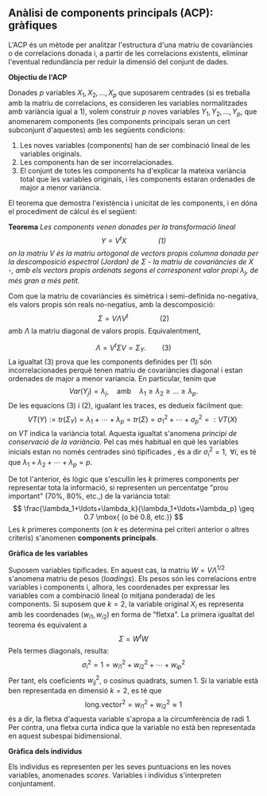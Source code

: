 ## Anàlisi de components principals (ACP): gràfiques

L'ACP és un mètode per analitzar l'estructura d'una matriu de covariàncies o de correlacions donada i, a partir de les correlacions existents, eliminar l'eventual redundància per reduir la dimensió del conjunt de dades. 

**Objectiu de l'ACP**

Donades $p$ variables $X_1,X_2, \ldots,X_p$ que suposarem centrades
(si es treballa amb la matriu de correlacions, es consideren les variables normalitzades amb variància igual a 1), volem
construir $p$ noves variables $Y_1,Y_2, \ldots,Y_p$, que anomenarem
components (les components principals seran un cert subconjunt
d'aquestes) amb les següents condicions:

 1. Les noves variables (components) han de ser combinació lineal de les variables originals.
 2. Les components han de ser incorrelacionades.
 3. El conjunt de totes les components ha d'explicar la mateixa variància total que les variables originals, i les components estaran ordenades de major a menor variància.

El teorema que demostra l'existència i unicitat de les components, i
en dóna el procediment de càlcul és el següent:

**Teorema**
*Les components  venen donades per la transformació lineal
$$Y =V^tX \qquad\qquad  (1)$$
on la matriu $V$ és la matriu ortogonal de vectors propis columna
donada per la descomposició espectral (Jordan) de $\Sigma$ - la
matriu de covariàncies de $X$ -, amb els vectors propis ordenats
segons el corresponent valor propi $\lambda_j$, de més gran a més petit.*

Com que la matriu de covariàncies és simètrica i semi-definida no-negativa, els valors propis són reals no-negatius, amb la descomposició:
$$\Sigma=V\Lambda V^t \qquad\qquad  (2)$$
amb $\Lambda$ la matriu diagonal de valors propis. Equivalentment,

$$\Lambda=V^t \Sigma V=\Sigma_Y. \qquad(3)$$
La igualtat (3) prova que les
components definides per (1) són incorrelacionades perquè tenen matriu de covariàncies diagonal i estan ordenades de major a menor variancia. En particular,
tenim que
$$Var (Y_j ) = \lambda_j,\quad\mbox{amb}\quad \lambda_1\geq\lambda_2\geq \ldots \geq \lambda_p.$$
De les equacions (3) i (2), igualant les traces, es dedueix fàcilment que:
 $$VT(Y):= tr(\Sigma_Y)=\lambda_1+ \cdots + \lambda_p=tr(\Sigma)=\sigma_1^2  +\cdots + \sigma_p^2=: VT(X)\ $$
on $VT$ indica la variància total. Aquesta igualtat s'anomena *principi de conservació de la variància*. Pel cas més habitual en què les variables inicials estan no només centrades sinó tipificades , és a dir $\sigma_i^2=1$, $\,\forall i$, es té que $\lambda_1+\lambda_2+\cdots + \lambda_p=p.$

De tot l'anterior, és lògic que s'escullin les $k$ primeres
components per representar tota la informació, si representen un percentatge "prou important" ($70\%$,
$80\%$, etc.,) de la variància total:
$$
\frac{\lambda_1+\ldots+\lambda_k}{\lambda_1+\ldots+\lambda_p} \geq
0.7  \mbox{ (o bé 0.8, etc.)}
$$
Les $k$ primeres components (on $k$ es determina pel criteri anterior o altres criteris) s'anomenen **components principals**.


**Gràfica de les variables**

Suposem variables tipificades. En aquest cas, la matriu $W=V\Lambda^{1/2}$ s'anomena matriu de pesos (*loadings*). Els pesos  són les correlacions entre variables i components i, alhora, les coordenades per expressar les variables com a combinació lineal (o mitjana
ponderada) de les components.  Si suposem que $k=2$, la variable original $X_i$ es representa amb les coordenades $(w_{i1},w_{i2})$ en forma de "fletxa". La primera igualtat del teorema és equivalent a
 $$
 \Sigma=W^tW
 $$
 Pels termes diagonals, resulta:
 $$
 \sigma_i^2=1=w_{i1}^2+w_{i2}^2+\cdots+w_{ip}^2
 $$
Per tant, els coeficients $w_{ij}^2$, o cosinus quadrats, sumen 1. 
Si la variable està ben representada en dimensió $k=2$, es té que
$$
\mbox{long.vector}^2=w_{i1}^2+w_{i2}^2\approx 1
$$
és a dir, la fletxa d'aquesta variable s'apropa a la circumferència de radi 1. Per contra, una fletxa curta indica que la variable no està ben representada en aquest subespai bidimensional.

**Gràfica dels individus**

Els individus es representen per les seves puntuacions en les noves variables, anomenades *scores*. Variables i individus s'interpreten conjuntament.  
